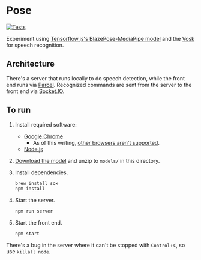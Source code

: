 # Pose

[![Tests](https://github.com/afeld/pose/actions/workflows/tests.yml/badge.svg)](https://github.com/afeld/pose/actions/workflows/tests.yml)

Experiment using [Tensorflow.js's BlazePose-MediaPipe model](https://github.com/tensorflow/tfjs-models/tree/master/pose-detection/src/blazepose_mediapipe#readme) and the [Vosk](https://alphacephei.com/vosk/) for speech recognition.

## Architecture

There's a server that runs locally to do speech detection, while the front end runs via [Parcel](https://parceljs.org/). Recognized commands are sent from the server to the front end via [Socket.IO](https://socket.io/).

## To run

1. Install required software:
   - [Google Chrome](https://www.google.com/chrome/index.html)
     - As of this writing, [other browsers aren't supported](https://caniuse.com/speech-recognition).
   - [Node.js](https://nodejs.org/)
1. [Download the model](https://alphacephei.com/vosk/models) and unzip to `models/` in this directory.
1. Install dependencies.

   ```sh
   brew install sox
   npm install
   ```

1. Start the server.

   ```sh
   npm run server
   ```

1. Start the front end.

   ```sh
   npm start
   ```

There's a bug in the server where it can't be stopped with `Control`+`C`, so use `killall node`.
